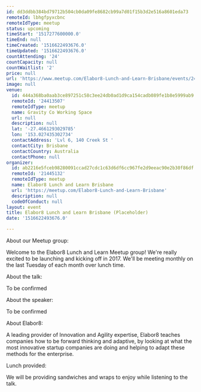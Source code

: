 ```yaml
---
id: dd3ddbb384bd79712b504cb0da09fe8682cb99a7d01f15b3d2e516a8601eda73
remoteId: lbhgfpyxcbnc
remoteIdType: meetup
status: upcoming
timeStart: '1517277600000.0'
timeEnd: null
timeCreated: '1516622493676.0'
timeUpdated: '1516622493676.0'
countAttending: '24'
countCapacity: null
countWaitlist: '2'
price: null
url: 'https://www.meetup.com/Elabor8-Lunch-and-Learn-Brisbane/events/242570370/'
image: null
venue:
  id: 444a368ba0aab3ce897251c58c3ee24db0ad1d9ca154cadb089fe1b8e5999ab9
  remoteId: '24413507'
  remoteIdType: meetup
  name: Gravity Co Working Space
  url: null
  description: null
  lat: '-27.4661293029785'
  lon: '153.027435302734'
  contactAddress: 'Lvl 6, 140 Creek St '
  contactCity: Brisbane
  contactCountry: Australia
  contactPhone: null
organizer:
  id: ab2216e5fceb98280091ccad27cdc1c63d6df6cc967fe2d9eeac90e2b30f86df
  remoteId: '21445132'
  remoteIdType: meetup
  name: Elabor8 Lunch and Learn Brisbane
  url: 'https://meetup.com/Elabor8-Lunch-and-Learn-Brisbane'
  description: null
  codeOfConduct: null
layout: event
title: Elabor8 Lunch and Learn Brisbane (Placeholder)
date: '1516622493676.0'

---
```

<p>About our Meetup group:</p> <p>Welcome to the Elabor8 Lunch and Learn Meetup group! We're really excited to be launching and kicking off in 2017. We'll be meeting monthly on the last Tuesday of each month over lunch time.</p> <p>About the talk:</p> <p>To be confirmed</p> <p>About the speaker:</p> <p>To be confirmed</p> <p>About Elabor8:</p> <p>A leading provider of Innovation and Agility expertise, Elabor8 teaches companies how to be forward thinking and adaptive, by looking at what the most innovative startup companies are doing and helping to adapt these methods for the enterprise.</p> <p>Lunch provided:</p> <p>We will be providing sandwiches and wraps to enjoy while listening to the talk.</p> 
